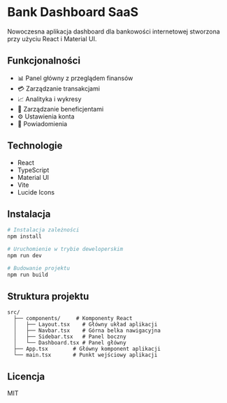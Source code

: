 # Bank Dashboard SaaS

Nowoczesna aplikacja dashboard dla bankowości internetowej stworzona przy użyciu React i Material UI.

## Funkcjonalności

- 📊 Panel główny z przeglądem finansów
- 💳 Zarządzanie transakcjami
- 📈 Analityka i wykresy
- 👥 Zarządzanie beneficjentami
- ⚙️ Ustawienia konta
- 🔔 Powiadomienia

## Technologie

- React
- TypeScript
- Material UI
- Vite
- Lucide Icons

## Instalacja

```bash
# Instalacja zależności
npm install

# Uruchomienie w trybie deweloperskim
npm run dev

# Budowanie projektu
npm run build
```

## Struktura projektu

```
src/
  ├── components/     # Komponenty React
  │   ├── Layout.tsx    # Główny układ aplikacji
  │   ├── Navbar.tsx    # Górna belka nawigacyjna
  │   ├── Sidebar.tsx   # Panel boczny
  │   └── Dashboard.tsx # Panel główny
  ├── App.tsx        # Główny komponent aplikacji
  └── main.tsx       # Punkt wejściowy aplikacji
```

## Licencja

MIT